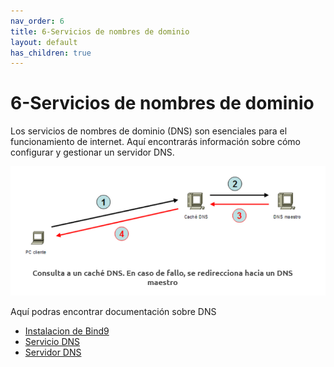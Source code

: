 ```yaml
---
nav_order: 6
title: 6-Servicios de nombres de dominio
layout: default
has_children: true
---
```


# 6-Servicios de nombres de dominio

Los servicios de nombres de dominio (DNS) son esenciales para el funcionamiento de internet. Aquí encontrarás información sobre cómo configurar y gestionar un servidor DNS.

![Esquema de la conexión entre cliente y servidor](imagenes/DNS.png)



Aquí podras encontrar documentación sobre DNS
* [Instalacion de Bind9](pdf/Instalaci%C3%B3n%20del%20servidor%20DNS%20con%20Bind9.pdf)
* [Servicio DNS](pdf/Servicio%20DNS.pdf)
* [Servidor DNS](pdf/Servidor%20DNS.pdf)
